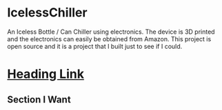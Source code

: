 # IcelessChiller
An Iceless Bottle / Can Chiller using electronics. The device is 3D printed and the electronics can easily be obtained from Amazon. This project is open source and it is a project that I built just to see if I could. 

# [Heading Link](#section-i-want)

## Section I Want
